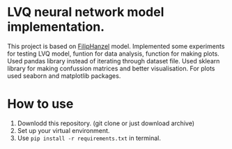 # LVQ neural network model implementation.

This project is based on [FilipHanzel](https://github.com/FilipHanzel/lvq) model.
Implemented some experiments for testing LVQ model, funtion for data analysis, function for making plots.
Used pandas library instead of iterating through dataset file. Used sklearn library for making confussion matrices and better visualisation.
For plots used seaborn and matplotlib packages.

# How to use
1. Downlodd this repository. (git clone or just download archive)
2. Set up your virtual environment.
3. Use ```pip install -r requirements.txt``` in terminal.
